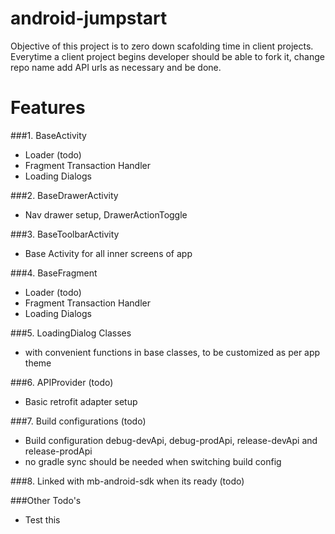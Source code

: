 # android-jumpstart

Objective of this project is to zero down scafolding time in client projects.
Everytime a client project begins developer should be able to fork it, change repo name add API urls as necessary and be done.

# Features

###1. BaseActivity
  * Loader (todo)
  * Fragment Transaction Handler
  * Loading Dialogs
  
###2. BaseDrawerActivity
  * Nav drawer setup, DrawerActionToggle
  
###3. BaseToolbarActivity
  * Base Activity for all inner screens of app
  
###4. BaseFragment
  * Loader (todo)
  * Fragment Transaction Handler
  * Loading Dialogs
  
###5. LoadingDialog Classes
  * with convenient functions in base classes, to be customized as per app theme
  
###6. APIProvider (todo)
  * Basic retrofit adapter setup
  
###7. Build configurations (todo)
  * Build configuration debug-devApi, debug-prodApi, release-devApi and release-prodApi
  * no gradle sync should be needed when switching build config
  
###8. Linked with mb-android-sdk when its ready (todo)

###Other Todo's
  * Test this
